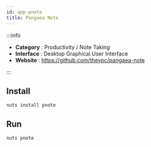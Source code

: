 ```yaml
---
id: app-pnote
title: Pangaea Note
---
```



:::info

- **Category**  : Productivity / Note Taking
- **Interface**  : Desktop Graphical User Interface
- **Website**  : https://github.com/thevpc/pangaea-note

:::

## Install

```
nuts install pnote
```

## Run

```
nuts pnote
```
